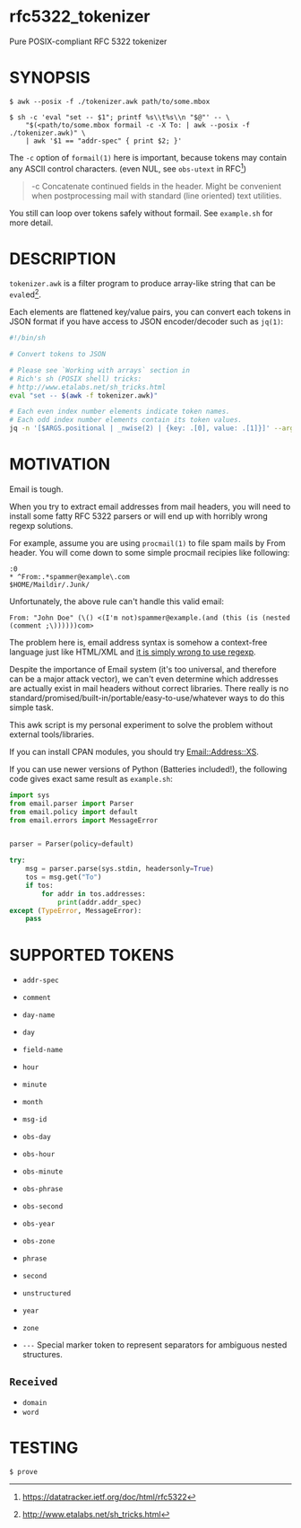 # rfc5322_tokenizer
Pure POSIX-compliant RFC 5322 tokenizer

# SYNOPSIS

```
$ awk --posix -f ./tokenizer.awk path/to/some.mbox

$ sh -c 'eval "set -- $1"; printf %s\\t%s\\n "$@"' -- \
    "$(<path/to/some.mbox formail -c -X To: | awk --posix -f ./tokenizer.awk)" \
    | awk '$1 == "addr-spec" { print $2; }'
```

The `-c` option of `formail(1)` here is important, because tokens may contain any
ASCII control characters. (even NUL, see `obs-utext` in RFC[^1])

> -c   Concatenate continued fields in the header.  Might be convenient
>      when postprocessing mail with standard (line oriented) text
>      utilities.

You still can loop over tokens safely without formail. See `example.sh` for more detail.

# DESCRIPTION

`tokenizer.awk` is a filter program to produce array-like string that can be `eval`ed[^2].

Each elements are flattened key/value pairs, you can convert each tokens in JSON
format if you have access to JSON encoder/decoder such as `jq(1)`:

```sh
#!/bin/sh

# Convert tokens to JSON

# Please see `Working with arrays` section in
# Rich's sh (POSIX shell) tricks:
# http://www.etalabs.net/sh_tricks.html
eval "set -- $(awk -f tokenizer.awk)"

# Each even index number elements indicate token names.
# Each odd index number elements contain its token values.
jq -n '[$ARGS.positional | _nwise(2) | {key: .[0], value: .[1]}]' --args -- "$@"
```

# MOTIVATION

Email is tough.

When you try to extract email addresses from mail headers, you will need to install
some fatty RFC 5322 parsers or will end up with horribly wrong regexp solutions.

For example, assume you are using `procmail(1)` to file spam mails by From header.
You will come down to some simple procmail recipies like following:

```procmail
:0
* ^From:.*spammer@example\.com
$HOME/Maildir/.Junk/
```

Unfortunately, the above rule can't handle this valid email:

```
From: "John Doe" (\() <(I'm not)spammer@example.(and (this (is (nested (comment ;\))))))com>
```

The problem here is, email address syntax is somehow a context-free language
just like HTML/XML and [it is simply wrong to use regexp](https://stackoverflow.com/a/590789/482519).

Despite the importance of Email system (it's too universal, and therefore can be a major attack vector),
we can't even determine which addresses are actually exist in mail headers without correct libraries.
There really is no standard/promised/built-in/portable/easy-to-use/whatever ways to do this simple task.

This awk script is my personal experiment to solve the problem without external tools/libraries.

If you can install CPAN modules, you should try [Email::Address::XS](https://metacpan.org/pod/Email::Address::XS).

If you can use newer versions of Python (Batteries included!), the following code gives exact same result as `example.sh`:

```python
import sys
from email.parser import Parser
from email.policy import default
from email.errors import MessageError


parser = Parser(policy=default)

try:
    msg = parser.parse(sys.stdin, headersonly=True)
    tos = msg.get("To")
    if tos:
        for addr in tos.addresses:
            print(addr.addr_spec)
except (TypeError, MessageError):
    pass
```

# SUPPORTED TOKENS

* `addr-spec`
* `comment`
* `day-name`
* `day`
* `field-name`
* `hour`
* `minute`
* `month`
* `msg-id`
* `obs-day`
* `obs-hour`
* `obs-minute`
* `obs-phrase`
* `obs-second`
* `obs-year`
* `obs-zone`
* `phrase`
* `second`
* `unstructured`
* `year`
* `zone`

* `---`
    Special marker token to represent separators for ambiguous nested structures.

## `Received`

* `domain`
* `word`

# TESTING

```
$ prove
```

[^1]: https://datatracker.ietf.org/doc/html/rfc5322
[^2]: http://www.etalabs.net/sh_tricks.html
